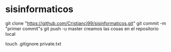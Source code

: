 # sisinformaticos

git clone "https://github.com/Cristiancj99/sisinformaticos.git" 
git commit -m "primer commit"s
git push -u master
creamos las cosas en el repositorio local

touch .gitignore private.txt